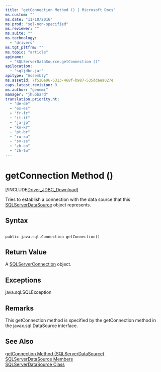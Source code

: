 ```yaml
---
title: "getConnection Method () | Microsoft Docs"
ms.custom: ""
ms.date: "11/10/2016"
ms.prod: "sql-non-specified"
ms.reviewer: ""
ms.suite: ""
ms.technology: 
  - "drivers"
ms.tgt_pltfrm: ""
ms.topic: "article"
apiname: 
  - "SQLServerDataSource.getConnection ()"
apilocation: 
  - "sqljdbc.jar"
apitype: "Assembly"
ms.assetid: 7f520e96-5313-468f-b987-535ddaea027e
caps.latest.revision: 9
ms.author: "genemi"
manager: "jhubbard"
translation.priority.ht: 
  - "de-de"
  - "es-es"
  - "fr-fr"
  - "it-it"
  - "ja-jp"
  - "ko-kr"
  - "pt-br"
  - "ru-ru"
  - "sv-se"
  - "zh-cn"
  - "zh-tw"
---
```

# getConnection Method ()
[!INCLUDE[Driver_JDBC_Download](../../../connect/jdbc/includes)]

  Tries to establish a connection with the data source that this [SQLServerDataSource](../../../connect/jdbc/reference/sqlserverdatasource-class.md) object represents.  
  
## Syntax  
  
```  
  
public java.sql.Connection getConnection()  
```  
  
## Return Value  
 A [SQLServerConnection](../../../connect/jdbc/reference/sqlserverconnection-class.md) object.  
  
## Exceptions  
 java.sql.SQLException  
  
## Remarks  
 This getConnection method is specified by the getConnection method in the javax.sql.DataSource interface.  
  
## See Also  
 [getConnection Method &#40;SQLServerDataSource&#41;](../../../connect/jdbc/reference/getconnection-method--sqlserverdatasource-.md)   
 [SQLServerDataSource Members](../../../connect/jdbc/reference/sqlserverdatasource-members.md)   
 [SQLServerDataSource Class](../../../connect/jdbc/reference/sqlserverdatasource-class.md)  
  
  